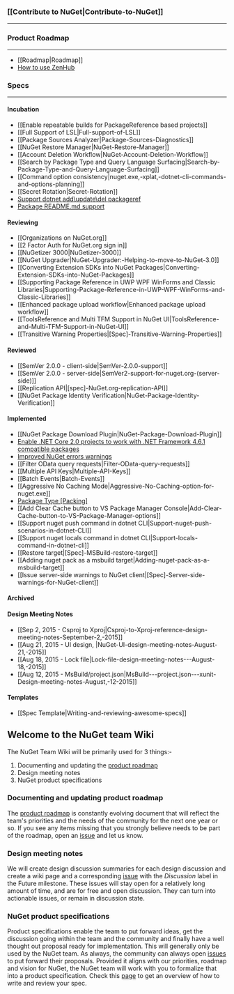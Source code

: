 ### [[Contribute to NuGet|Contribute-to-NuGet]]
***

### Product Roadmap
***

* [[Roadmap|Roadmap]]
* [How to use ZenHub](https://www.zenhub.io/)

### Specs

***

#### Incubation 
* [[Enable repeatable builds for PackageReference based projects]]
* [[Full Support of LSL|Full-support-of-LSL]]
* [[Package Sources Analyzer|Package-Sources-Diagnostics]]
* [[NuGet Restore Manager|NuGet-Restore-Manager]]
* [[Account Deletion Workflow|NuGet-Account-Deletion-Workflow]]
* [[Search by Package Type and Query Language Surfacing|Search-by-Package-Type-and-Query-Language-Surfacing]]
* [[Command option consistency|nuget.exe,-xplat,-dotnet-cli-commands-and-options-planning]]
* [[Secret Rotation|Secret-Rotation]]
* [Support dotnet add\update\del packageref](https://github.com/NuGet/Home/wiki/Support-dotnet-add%7Cupdate%7Cremove-pkg)
* [Package README.md support](Package-README.md-support)

#### Reviewing
* [[Organizations on NuGet.org]]
* [[2 Factor Auth for NuGet.org sign in]]
* [[NuGetizer 3000|NuGetizer-3000]]
* [[NuGet Upgrader|NuGet-Upgrader:-Helping-to-move-to-NuGet-3.0]]
* [[Converting Extension SDKs into NuGet Packages|Converting-Extension-SDKs-into-NuGet-Packages]]
* [[Supporting Package Reference in UWP WPF WinForms and Classic Libraries|Supporting-Package-Reference-in-UWP-WPF-WinForms-and-Classic-Libraries]]
* [[Enhanced package upload workflow|Enhanced package upload workflow]]
* [[ToolsReference and Multi TFM Support in NuGet UI|ToolsReference-and-Multi-TFM-Support-in-NuGet-UI]]
* [[Transitive Warning Properties|[Spec]-Transitive-Warning-Properties]]

#### Reviewed
* [[SemVer 2.0.0 - client-side|SemVer-2.0.0-support]]
* [[SemVer 2.0.0 - server-side|SemVer2-support-for-nuget.org-(server-side)]]
* [[Replication API|[spec]-NuGet.org-replication-API]]
* [[NuGet Package Identity Verification|NuGet-Package-Identity-Verification]]

#### Implemented
* [[NuGet Package Download Plugin|NuGet-Package-Download-Plugin]]
* [Enable .NET Core 2.0 projects to work with .NET Framework 4.6.1 compatible packages](https://github.com/NuGet/Home/wiki/Enable-.NET-Core-2.0-projects-to-work-with-.NET-Framework-4.6.1-compatible-packages)
* [Improved NuGet errors warnings](https://github.com/NuGet/Home/wiki/Improved-NuGet-warnings)
* [[Filter OData query requests|Filter-OData-query-requests]]
* [[Multiple API Keys|Multiple-API-Keys]]
* [[Batch Events|Batch-Events]]
* [[Aggressive No Caching Mode|Aggressive-No-Caching-option-for-nuget.exe]]
* [Package Type \[Packing\]](https://github.com/NuGet/Home/wiki/Package-Type-%5BPacking%5D)
* [[Add Clear Cache button to VS Package Manager Console|Add-Clear-Cache-button-to-VS-Package-Manager-options]]
* [[Support nuget push command in dotnet CLI|Support-nuget-push-scenarios-in-dotnet-CLI]]
* [[Support nuget locals command in dotnet CLI|Support-locals-command-in-dotnet-cli]]
* [[Restore target|[Spec]-MSBuild-restore-target]]
* [[Adding nuget pack as a msbuild target|Adding-nuget-pack-as-a-msbuild-target]]
* [[Issue server-side warnings to NuGet client|[Spec]-Server-side-warnings-for-NuGet-client]]

#### Archived

#### Design Meeting Notes
* [[Sep 2, 2015 - Csproj to Xproj|Csproj-to-Xproj-reference-design-meeting-notes-September-2,-2015]]
* [[Aug 21, 2015 - UI design, |NuGet-UI-design-meeting-notes-August-21,-2015]]
* [[Aug 18, 2015 - Lock file|Lock-file-design-meeting-notes---August-18,-2015]]
* [[Aug 12, 2015 - MsBuild/project.json|MsBuild---project.json---xunit-Design-meeting-notes-August,-12-2015]]

#### Templates
* [[Spec Template|Writing-and-reviewing-awesome-specs]]


## Welcome to the NuGet team Wiki

The NuGet Team Wiki will be primarily used for 3 things:-

1. Documenting and updating the [product roadmap](https://github.com/NuGet/Home/wiki/Roadmap)
2. Design meeting notes
3. NuGet product specifications

### Documenting and updating product roadmap
The [product roadmap](https://github.com/NuGet/Home/wiki/Roadmap) is constantly evolving document that will reflect the team's priorities and the needs of the community for the next one year or so. If you see any items missing that you strongly believe needs to be part of the roadmap, open an [issue](https://github.com/NuGet/Home/issues) and let us know.

### Design meeting notes
We will create design discussion summaries for each design discussion and create a wiki page and a corresponding [issue](https://github.com/NuGet/Home/issues?q=is%3Aopen+is%3Aissue+label%3ADiscussions) with the _Discussion_ label in the Future milestone. These issues will stay open for a relatively long amount of time, and are for free and open discussion. They can turn into actionable issues, or remain in discussion state.

### NuGet product specifications
Product specifications enable the team to put forward ideas, get the discussion going within the team and the community and finally have a well thought out proposal ready for implementation. This will generally only be used by the NuGet team. As always, the community can always open [issues](https://github.com/NuGet/Home/issues) to put forward their proposals. Provided it aligns with our priorities, roadmap and vision for NuGet, the NuGet team will work with you to formalize that into a product specification. Check this [page](https://github.com/NuGet/Home/wiki/Writing-and-reviewing-awesome-specs) to get an overview of how to write and review your spec.

